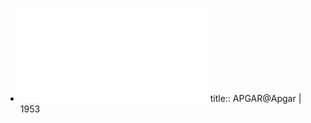 - ![APGAR@Apgar | 1975 AUG.pdf](../assets/APGAR@Apgar_|_1953_AUG_1732026519553_0.pdf)
  title:: APGAR@Apgar | 1953